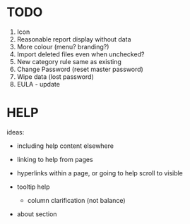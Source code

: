 
# TODO

1. Icon
1. Reasonable report display without data
1. More colour (menu? branding?)
1. Import deleted files even when unchecked?
1. New category rule same as existing
1. Change Password (reset master password)
1. Wipe data (lost password)
1. EULA - update

# HELP

ideas:

* including help content elsewhere
* linking to help from pages
* hyperlinks within a page, or going to help scroll to visible
* tooltip help
  * column clarification (not balance)

* about section
